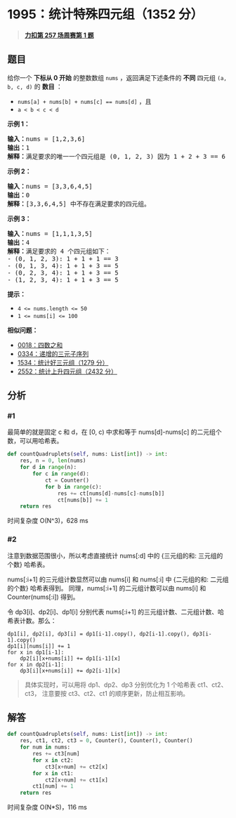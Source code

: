# 1995：统计特殊四元组（1352 分）


> <u>**[力扣第 257 场周赛第 1 题](https://leetcode.cn/problems/count-special-quadruplets/)**</u>

## 题目

<p>给你一个 <strong>下标从 0 开始</strong> 的整数数组 <code>nums</code> ，返回满足下述条件的 <strong>不同</strong> 四元组 <code>(a, b, c, d)</code> 的 <strong>数目</strong> ：</p>

<ul>
<li><code>nums[a] + nums[b] + nums[c] == nums[d]</code> ，且</li>
<li><code>a &lt; b &lt; c &lt; d</code></li>
</ul>



<p><strong>示例 1：</strong></p>

<pre><strong>输入：</strong>nums = [1,2,3,6]
<strong>输出：</strong>1
<strong>解释：</strong>满足要求的唯一一个四元组是 (0, 1, 2, 3) 因为 1 + 2 + 3 == 6 。
</pre>

<p><strong>示例 2：</strong></p>

<pre><strong>输入：</strong>nums = [3,3,6,4,5]
<strong>输出：</strong>0
<strong>解释：</strong>[3,3,6,4,5] 中不存在满足要求的四元组。
</pre>

<p><strong>示例 3：</strong></p>

<pre><strong>输入：</strong>nums = [1,1,1,3,5]
<strong>输出：</strong>4
<strong>解释：</strong>满足要求的 4 个四元组如下：
- (0, 1, 2, 3): 1 + 1 + 1 == 3
- (0, 1, 3, 4): 1 + 1 + 3 == 5
- (0, 2, 3, 4): 1 + 1 + 3 == 5
- (1, 2, 3, 4): 1 + 1 + 3 == 5
</pre>



<p><strong>提示：</strong></p>

<ul>
<li><code>4 &lt;= nums.length &lt;= 50</code></li>
<li><code>1 &lt;= nums[i] &lt;= 100</code></li>
</ul>


**相似问题：**
- [0018：四数之和](/leetcode/0018)
- [0334：递增的三元子序列](/leetcode/0334)
- [1534：统计好三元组（1279 分）](/leetcode/1534)
- [2552：统计上升四元组（2432 分）](/leetcode/2552)


## 分析

### #1

最简单的就是固定 c 和 d，在 [0, c) 中求和等于 nums[d]-nums[c] 的二元组个数，可以用哈希表。

```python
def countQuadruplets(self, nums: List[int]) -> int:
    res, n = 0, len(nums)
    for d in range(n):
        for c in range(d):
            ct = Counter()
            for b in range(c):
                res += ct[nums[d]-nums[c]-nums[b]]
                ct[nums[b]] += 1
    return res
```
时间复杂度 O(N^3)，628 ms

### #2

注意到数据范围很小，所以考虑直接统计 nums[:d] 中的 {三元组的和: 三元组的个数} 哈希表。

nums[:i+1] 的三元组计数显然可以由 nums[i] 和 nums[:i] 中 {二元组的和: 二元组的个数} 哈希表得到。
同理，nums[:i+1] 的二元组计数可以由 nums[i] 和 Counter(nums[:i]) 得到。

令 dp3[i]、dp2[i]、dp1[i] 分别代表 nums[:i+1] 的三元组计数、二元组计数、哈希表计数。那么：

    dp1[i], dp2[i], dp3[i] = dp1[i-1].copy(), dp2[i-1].copy(), dp3[i-1].copy()
    dp1[i][nums[i]] += 1
    for x in dp1[i-1]:
        dp2[i][x+nums[i]] += dp1[i-1][x]
    for x in dp2[i-1]:
        dp3[i][x+nums[i]] += dp2[i-1][x]

> 具体实现时，可以用将 dp1、dp2、dp3 分别优化为 1 个哈希表 ct1、ct2、ct3，
>注意要按 ct3、ct2、ct1 的顺序更新，防止相互影响。

## 解答

```python
def countQuadruplets(self, nums: List[int]) -> int:
    res, ct1, ct2, ct3 = 0, Counter(), Counter(), Counter()
    for num in nums:
        res += ct3[num]
        for x in ct2:
            ct3[x+num] += ct2[x]
        for x in ct1:
            ct2[x+num] += ct1[x]
        ct1[num] += 1
    return res
```
时间复杂度 O(N*S)，116 ms


